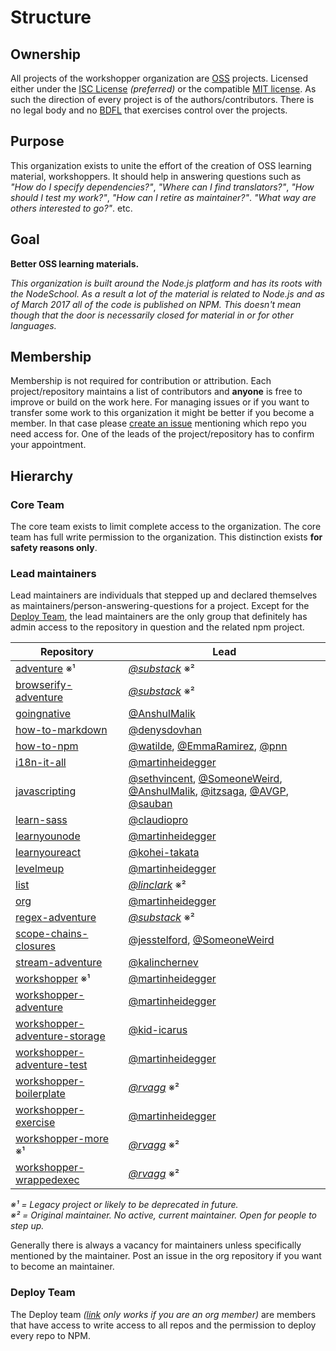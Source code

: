 # Structure

## Ownership

All projects of the workshopper organization are [OSS](https://en.wikipedia.org/wiki/Open-source_software) projects.
Licensed either under the [ISC License](https://tldrlegal.com/license/-isc-license) _(preferred)_ or the compatible
[MIT license](https://tldrlegal.com/license/mit-license). As such the direction of every project is 
of the authors/contributors. There is no legal body and no [BDFL](https://en.wikipedia.org/wiki/Benevolent_dictator_for_life)
that exercises control over the projects.

## Purpose

This organization exists to unite the effort of the creation of OSS learning material, workshoppers.
It should help in answering questions such as _"How do I specify dependencies?"_, _"Where can I find translators?"_,
_"How should I test my work?"_, _"How can I retire as maintainer?"_. _"What way are others interested to go?"_. etc.

## Goal

**Better OSS learning materials.**

_This organization is built around the Node.js platform and has its roots with the NodeSchool. As a result a lot of the
material is related to Node.js and as of March 2017 all of the code is published on NPM. This doesn't mean though that
the door is necessarily closed for material in or for other languages._

## Membership

Membership is not required for contribution or attribution. Each project/repository maintains a list of contributors
and **anyone** is free to improve or build on the work here. For managing issues or if you want to transfer 
some work to this organization it might be better if you become a member. In that case please [create an issue](https://github.com/workshopper/org/issues/new)
mentioning which repo you need access for. One of the leads of the project/repository has to confirm your appointment.

## Hierarchy

### Core Team

The core team exists to limit complete access to the organization. The core team has full write permission to the organization.
This distinction exists **for safety reasons only**.

### Lead maintainers

Lead maintainers are individuals that stepped up and declared themselves as maintainers/person-answering-questions for a
project. Except for the [Deploy Team](#deploy-team), the lead maintainers are the only group that definitely has admin access
to the repository in question and the related npm project.

| Repository | Lead |
|------------|------|
| [adventure](https://github.com/workshopper/adventure) ※¹ | _[@substack](https://github.com/substack)_ ※² |
| [browserify-adventure](https://github.com/workshopper/browserify-adventure) | _[@substack](https://github.com/substack)_ ※² |
| [goingnative](https://github.com/workshopper/goingnative) | [@AnshulMalik](https://github.com/AnshulMalik) |
| [how-to-markdown](https://github.com/workshopper/how-to-markdown) | [@denysdovhan](https://github.com/denysdovhan) |
| [how-to-npm](https://github.com/workshopper/how-to-npm) | [@watilde](https://github.com/watilde), [@EmmaRamirez](https://github.com/EmmaRamirez), [@pnn](https://github.com/pnn) |
| [i18n-it-all](https://github.com/workshopper/i18n-it-all) | [@martinheidegger](https://github.com/martinheidegger) |
| [javascripting](https://github.com/workshopper/javascripting) | [@sethvincent](https://github.com/sethvincent), [@SomeoneWeird](https://github.com/SomeoneWeird), [@AnshulMalik](https://github.com/AnshulMalik), [@itzsaga](https://github.com/itzsaga), [@AVGP](https://github.com/AVGP), [@sauban](https://github.com/sauban) |
| [learn-sass](https://github.com/workshopper/learn-sass) | [@claudiopro](https://github.com/claudiopro) |
| [learnyounode](https://github.com/workshopper/learnyounode) | [@martinheidegger](https://github.com/martinheidegger) |
| [learnyoureact](https://github.com/workshopper/learnyoureact) | [@kohei-takata](https://github.com/kohei-takata) |
| [levelmeup](https://github.com/workshopper/levelmeup) | [@martinheidegger](https://github.com/martinheidegger) |
| [list](https://github.com/workshopper/list) | _[@linclark](https://github.com/linclark)_ ※² |
| [org](https://github.com/workshopper/org) | [@martinheidegger](https://github.com/martinheidegger) |
| [regex-adventure](https://github.com/workshopper/regex-adventure) | _[@substack](https://github.com/substack)_ ※² |
| [scope-chains-closures](https://github.com/workshopper/scope-chains-closures) | [@jesstelford](https://github.com/jesstelford), [@SomeoneWeird](https://github.com/SomeoneWeird) |
| [stream-adventure](https://github.com/workshopper/stream-adventure) | [@kalinchernev](https://github.com/kalinchernev) |
| [workshopper](https://github.com/workshopper/workshopper) ※¹ | [@martinheidegger](https://github.com/martinheidegger) |
| [workshopper-adventure](https://github.com/workshopper/workshopper-adventure) | [@martinheidegger](https://github.com/martinheidegger) |
| [workshopper-adventure-storage](https://github.com/workshopper/workshopper-adventure-storage) | [@kid-icarus](https://github.com/kid-icarus) |
| [workshopper-adventure-test](https://github.com/workshopper/workshopper-adventure-test) | [@martinheidegger](https://github.com/martinheidegger) |
| [workshopper-boilerplate](https://github.com/workshopper/workshopper-boilerplate) | _[@rvagg](https://github.com/rvagg)_ ※² |
| [workshopper-exercise](https://github.com/workshopper/workshopper-exercise) | [@martinheidegger](https://github.com/martinheidegger) |
| [workshopper-more](https://github.com/workshopper/workshopper-more) ※¹ | _[@rvagg](https://github.com/rvagg)_ ※² |
| [workshopper-wrappedexec](https://github.com/workshopper/workshopper-wrappedexec) | _[@rvagg](https://github.com/rvagg)_ ※² |

_※¹ = Legacy project or likely to be deprecated in future._<br>
_※² = Original maintainer. No active, current maintainer. Open for people to step up._

Generally there is always a vacancy for maintainers unless specifically mentioned by the maintainer. Post an issue in the org
repository if you want to become an maintainer.

### Deploy Team

The Deploy team _([link](https://github.com/orgs/workshopper/teams/deploy) only works if you are an org member)_ are members
that have access to write access to all repos and the permission to deploy every repo to NPM.
